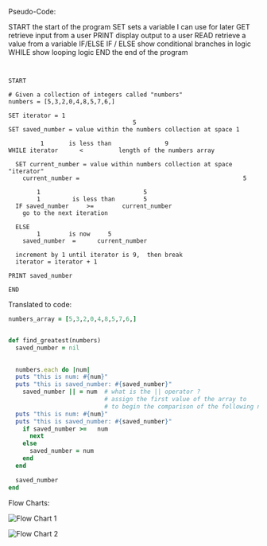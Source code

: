 
Pseudo-Code:

START               the start of the program
SET                 sets a variable I can use for later
GET                 retrieve input from a user
PRINT               display output to a user
READ                retrieve a value from a variable
IF/ELSE IF / ELSE   show conditional branches in logic
WHILE               show looping logic
END                 the end of the program

```


START

# Given a collection of integers called "numbers"
numbers = [5,3,2,0,4,8,5,7,6,]

SET iterator = 1
                                   5
SET saved_number = value within the numbers collection at space 1

         1       is less than               9      
WHILE iterator      <          length of the numbers array

  SET current_number = value within numbers collection at space "iterator"
    current_number =                                              5

        1                             5
        1         is less than        5 
  IF saved_number     >=        current_number
    go to the next iteration

  ELSE 
        1        is now     5
    saved_number  =      current_number
    
  increment by 1 until iterator is 9,  then break
  iterator = iterator + 1

PRINT saved_number

END
```

Translated to code:

```ruby
numbers_array = [5,3,2,0,4,8,5,7,6,]


def find_greatest(numbers)
  saved_number = nil

  
  numbers.each do |num|
  puts "this is num: #{num}"
  puts "this is saved_number: #{saved_number}"
    saved_number || = num  # what is the || operator ?
                           # assign the first value of the array to 
                           # to begin the comparison of the following numbers
  puts "this is num: #{num}"
  puts "this is saved_number: #{saved_number}"                   
    if saved_number >=   num
      next
    else
      saved_number = num
    end
  end

  saved_number
end
```


Flow Charts:

![Flow Chart 1](http://d1b1wr57ag5rdp.cloudfront.net/images/flowchart_components.jpg)

![Flow Chart 2](http://d1b1wr57ag5rdp.cloudfront.net/images/flowchart_largest.jpg)



